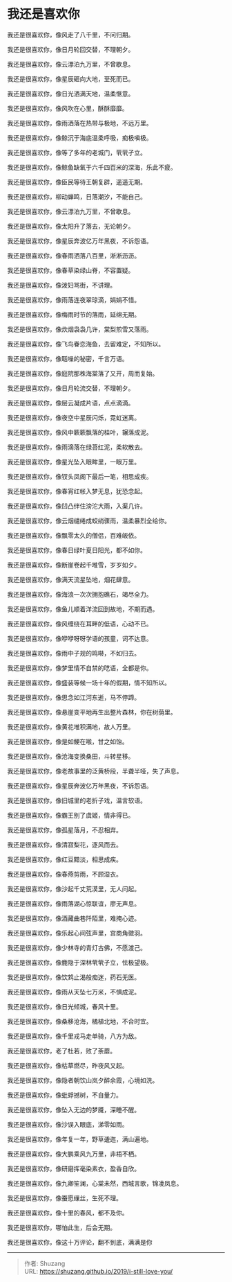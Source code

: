 # 我还是喜欢你


我还是很喜欢你，像风走了八千里，不问归期。

我还是很喜欢你，像日月轮回交替，不理朝夕。

我还是很喜欢你，像云漂泊九万里，不曾歇息。

我还是很喜欢你，像星辰砸向大地，至死而已。

我还是很喜欢你，像日光洒满天地，温柔惬意。

我还是很喜欢你，像风吹在心里，酥酥靡靡。

我还是很喜欢你，像雨洒落在热带与极地，不远万里。

我还是很喜欢你，像鲸沉于海底温柔呼吸，痴极嗔极。

我还是很喜欢你，像等了多年的老城门，茕茕孑立。

我还是很喜欢你，像鲸鱼缺氧于六千四百米的深海，乐此不疲。

我还是很喜欢你，像臣民等待王朝复辟，遥遥无期。

我还是很喜欢你，柳动蝉鸣，日落潮汐，不能自己。

我还是很喜欢你，像云漂泊九万里，不曾歇息。

我还是很喜欢你，像太阳升了落去，无论朝夕。

我还是很喜欢你，像星辰奔波亿万年黑夜，不诉怨语。

我还是很喜欢你，像春雨洒落八百里，淅淅沥沥。

我还是很喜欢你，像春草染绿山脊，不容置疑。

我还是很喜欢你，像泼妇骂街，不讲理。

我还是很喜欢你，像雨落连夜翠琼滴，娟娟不惜。

我还是很喜欢你，像梅雨时节的落雨，延绵无期。

我还是很喜欢你，像炊烟袅袅几许，棠梨煎雪又落雨。

我还是很喜欢你，像飞鸟眷恋海鱼，去留难定，不知所以。

我还是很喜欢你，像聒噪的秘密，千言万语。

我还是很喜欢你，像庭院那株海棠落了又开，周而复始。

我还是很喜欢你，像日月轮流交替，不理朝夕。

我还是很喜欢你，像层云凝成片语，点点滴滴。

我还是很喜欢你，像夜空中星辰闪烁，霓虹迷离。

我还是很喜欢你，像风中簌簌飘落的桂叶，辗落成泥。

我还是很喜欢你，像雨滴落在绿苔红泥，柔软散去。

我还是很喜欢你，像星光坠入眼眸里，一眼万里。

我还是很喜欢你，像钗头凤阁下最后一笔，相思成疾。

我还是很喜欢你，像春宵红帐入梦无息，犹恐念起。

我还是很喜欢你，像凹凸绊住滂沱大雨，入渠几许。

我还是很喜欢你，像云烟缱绻成蛟绡骤雨，温柔暴烈全给你。

我还是很喜欢你，像飘零太久的僧侣，百难皈依。

我还是很喜欢你，像春日绿叶夏日阳光，都不如你。

我还是很喜欢你，像断崖卷起千堆雪，岁岁如夕。

我还是很喜欢你，像满天流星坠地，烟花肆意。

我还是很喜欢你，像海浪一次次拥抱礁石，竭尽全力。

我还是很喜欢你，像鱼儿顺着洋流回到故地，不期而遇。

我还是很喜欢你，像风缠绕在耳畔的低语，心动不已。

我还是很喜欢你，像咿咿呀呀学语的孩童，词不达意。

我还是很喜欢你，像雨中子规的鸣啭，不如归去。

我还是很喜欢你，像梦里情不自禁的呓语，全都是你。

我还是很喜欢你，像盛装等候一场十年的假期，情不知所以。

我还是很喜欢你，像思念如江河东逝，马不停蹄。

我还是很喜欢你，像悬崖变平地再生出整片森林，你在树荫里。

我还是很喜欢你，像黄花堆积满地，故人万里。

我还是很喜欢你，像是如鲠在喉，甘之如饴。

我还是很喜欢你，像沧海变换桑田，斗转星移。

我还是很喜欢你，像老故事里的泛黄桥段，半聋半哑，失了声息。

我还是很喜欢你，像星辰奔波亿万年黑夜，不诉怨语。

我还是很喜欢你，像旧城里的老折子戏，温言软语。

我还是很喜欢你，像霸王别了虞姬，情非得已。

我还是很喜欢你，像孤星落月，不忍相弃。

我还是很喜欢你，像清寂梨花，逐风而去。

我还是很喜欢你，像红豆黯淡，相思成疾。

我还是很喜欢你，像春燕剪雨，不顾湿衣。

我还是很喜欢你，像沙起千丈荒漠里，无人问起。

我还是很喜欢你，像雨落湖心惊联谊，廖无声息。

我还是很喜欢你，像酒藏曲巷阡陌里，难掩心迹。

我还是很喜欢你，像乐起心间弦声里，宫商角徵羽。

我还是很喜欢你，像少林寺的青灯古佛，不愿渡己。

我还是很喜欢你，像鹿隐于深林茕茕孑立，怯极望极。

我还是很喜欢你，像饮鸩止渴般痴迷，药石无医。

我还是很喜欢你，像雨从天坠七万米，不惧成泥。

我还是很喜欢你，像日光倾城，春风十里。

我还是很喜欢你，像桑移沧海，橘植北地，不合时宜。

我还是很喜欢你，像千里戎马走单骑，八方为敌。

我还是很喜欢你，老了杜若，败了荼蘼。

我还是很喜欢你，像枯草燃尽，昨夜风又起。

我还是很喜欢你，像隐者朝饮山岚夕醉余霞，心境如洗。

我还是很喜欢你，像蚍蜉撼树，不自量力。

我还是很喜欢你，像坠入无边的梦魇，深睡不醒。

我还是很喜欢你，像沙误入眼底，涕零如雨。

我还是很喜欢你，像年复一年，野草逶迤，满山遍地。

我还是很喜欢你，像大鹏乘风九万里，非梧不栖。

我还是很喜欢你，像研磨挥毫染素衣，盈香自欣。

我还是很喜欢你，像九卿笙澜，心棠未然，西城言歌，锦凌凤息。

我还是很喜欢你，像蚕愿缫丝，生死不理。

我还是很喜欢你，像十里的春风，都不及你。

我还是很喜欢你，哪怕此生，后会无期。

我还是很喜欢你，像这十万评论，翻不到底，满满是你  


---

> 作者: Shuzang  
> URL: https://shuzang.github.io/2019/i-still-love-you/  

